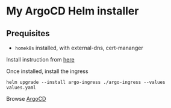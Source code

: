 # My ArgoCD Helm installer

## Prequisites

* `homek8s` installed, with external-dns, cert-mananger

Install instruction from [here](https://www.arthurkoziel.com/setting-up-argocd-with-helm/)

Once installed, install the ingress

```
helm upgrade --install argo-ingress ./argo-ingress --values values.yaml
```

Browse [ArgoCD](https://argo.paolodenti.dev)